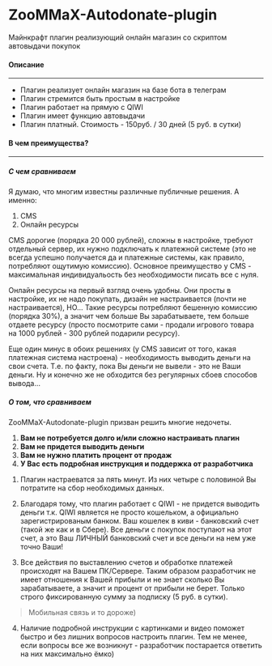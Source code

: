 # ZooMMaX-Autodonate-plugin
Майнкрафт плагин реализующий онлайн магазин со скриптом автовыдачи покупок
#### Описание

------------

- Плагин реализует онлайн магазин на базе бота в телеграм
- Плагин стремится быть простым в настройке
- Плагин работает на прямую с QIWI
- Плагин имеет функцию автовыдачи
- Плагин платный. Стоимость - 150руб. / 30 дней (5 руб. в сутки)

#### В чем преимущества?

------------

##### С чем сравниваем
Я думаю, что многим известны различные публичные решения.
А именно:
1. CMS
2. Онлайн ресурсы

CMS дорогие (порядка 20 000 рублей), сложны в настройке, требуют отдельный сервер, их нужно подключать к платежной системе (это не всегда успешно получается да и платежные системы, как правило, потребляют ощутимую комиссию).
Основное преимущество у CMS - максимальная индивидуальость без необходимости писать все с нуля.

Онлайн ресурсы на первый взгляд очень удобны. Они просты в настройке, их не надо покупать, дизайн не настраивается (почти не настраивается), НО...
Такие ресурсы потребляют бешенную комиссию (порядка 30%), а значит чем больше Вы зарабатываете, тем больше отдаете ресурсу (просто посмотрите сами - продали игрового товара на 1000 рублей - 300 рублей подарили ресурсу).

Еще один минус в обоих решениях (у CMS зависит от того, какая платежная система настроена) - необходимость выводить деньги на свои счета. Т.е. по факту, пока Вы деньги не вывели - это не Ваши деньги. Ну и конечно же не обходится без регулярных сбоев способов вывода...

##### О том, что сравниваем
ZooMMaX-Autodonate-plugin призван решить многие недочеты.
1. **Вам не потребуется долго и/или сложно настраивать плагин**
2. **Вам не придется выводить деньги**
3. **Вам не нужно платить процент от продаж**
4. **У Вас есть подробная инструкция и поддержка от разработчика**

1) Плагин настраеватся за пять минут. Из них четыре с половиной Вы потратите на сбор необходимых данных.

2) Благодаря тому, что плагин работает с QIWI - не придется выводить деньги т.к. QIWI является не просто кошельком, а официально зарегистрированым банком. Ваш кошелек в киви - банковский счет (такой же как и в Сбере). Все деньги с покупок поступают на этот счет, а это Ваш ЛИЧНЫЙ банковский счет и все деньги на нем уже точно Ваши!

3) Все действия по выставлению счетов и обработке платежей происходят на Вашем ПК/Сервере. Таким образом разработчик не имеет отношения к Вашей прибыли и не знает сколько Вы зарабатываете, а значит и процент от прибыли не берет. Только строго фиксированную сумму за подписку (5 руб. в сутки).
> Мобильная связь и то дороже)

4) Наличие подробной инструкции с картинками и видео поможет быстро и без лишних вопросов настроить плагин. Тем не менее, если вопросы все же возникнут - разработчик постарается ответить на них максимально ёмко)

